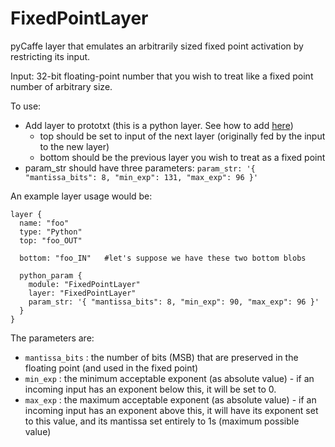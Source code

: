 # FixedPointLayer
pyCaffe layer that emulates an arbitrarily sized fixed point activation by restricting its input.

Input: 32-bit floating-point number that you wish to treat like a fixed point number of arbitrary size.

To use:
* Add layer to prototxt (this is a python layer. See how to add [here](https://github.com/rohpavone/FixedPointLayer.git))
  * top should be set to input of the next layer (originally fed by the input to the new layer)
  * bottom should be the previous layer you wish to treat as a fixed point
* param_str should have three parameters: `param_str: '{ "mantissa_bits": 8, "min_exp": 131, "max_exp": 96 }'`

An example layer usage would be:
```
layer {
  name: "foo"
  type: "Python"
  top: "foo_OUT"

  bottom: "foo_IN"   #let's suppose we have these two bottom blobs

  python_param {
    module: "FixedPointLayer"
    layer: "FixedPointLayer"
    param_str: '{ "mantissa_bits": 8, "min_exp": 90, "max_exp": 96 }'
  }
}
```
The parameters are:
* `mantissa_bits` : the number of bits (MSB) that are preserved in the floating point (and used in the fixed point)
* `min_exp` : the minimum acceptable exponent (as absolute value) - if an incoming input has an exponent below this, it will be set to 0.
* `max_exp` : the maximum acceptable exponent (as absolute value) - if an incoming input has an exponent above this, it will have its exponent set to this value, and its mantissa set entirely to 1s (maximum possible value)
